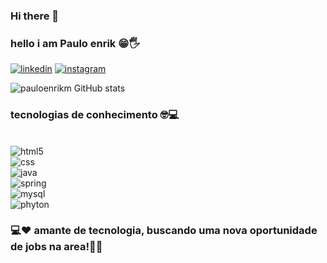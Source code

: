 ### Hi there 👋


### hello i am Paulo enrik 😁🖐️
[![linkedin](https://img.shields.io/badge/LinkedIn-0077B5?style=for-the-badge&logo=linkedin&logoColor=white)](https://www.linkedin.com/in/paulo-enrik-mendes-684457179)
[![instagram](https://img.shields.io/badge/Instagram-E4405F?style=for-the-badge&logo=instagram&logoColor=white)](https://www.instagram.com/paulo.enrik/)

![pauloenrikm GitHub stats](https://github-readme-stats.vercel.app/api?username=pauloenrikm&show_icons=true&theme=radical)

### tecnologias de conhecimento 🤓💻
 


<div style="display: inline_block"></br>
<img align= "center" alt= "html5" src="https://img.shields.io/badge/HTML5-E34F26?style=for-the-badge&logo=html5&logoColor=white"/></div> 
<div style="display: inline_block">
<img align= "center" alt= "css" src= "https://img.shields.io/badge/CSS3-1572B6?style=for-the-badge&logo=css3&logoColor=white"/></div>
<div style="display: inline_block">
<img align= "center" alt= "java" src="https://img.shields.io/badge/Java-ED8B00?style=for-the-badge&logo=java&logoColor=white"/></div>
<div style="display: inline_block">
<img align= "center" alt= "spring" src="https://img.shields.io/badge/Spring-6DB33F?style=for-the-badge&logo=spring&logoColor=white"/></div>
<div style="display: inline_block">
<img align= "center" alt= "mysql" src="https://img.shields.io/badge/MySQL-00000F?style=for-the-badge&logo=mysql&logoColor=white"/></div>
<div style="display: inline_block">
<img align="center" alt= "phyton" src="https://img.shields.io/badge/Python-14354C?style=for-the-badge&logo=python&logoColor=white"/></div>


### 💻❤️ amante de tecnologia, buscando uma nova oportunidade de jobs na area!🚀🚀
